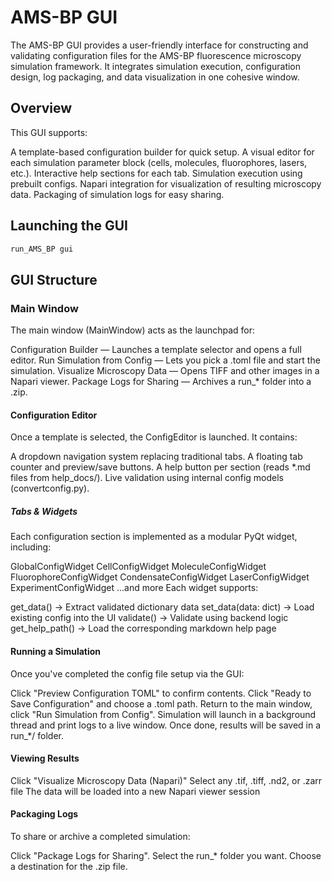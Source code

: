 # AMS-BP GUI

The AMS-BP GUI provides a user-friendly interface for constructing and validating configuration files for the AMS-BP fluorescence microscopy simulation framework. It integrates simulation execution, configuration design, log packaging, and data visualization in one cohesive window.

## Overview

This GUI supports:

A template-based configuration builder for quick setup.
A visual editor for each simulation parameter block (cells, molecules, fluorophores, lasers, etc.).
Interactive help sections for each tab.
Simulation execution using prebuilt configs.
Napari integration for visualization of resulting microscopy data.
Packaging of simulation logs for easy sharing.

## Launching the GUI

```bash
run_AMS_BP gui
```
## GUI Structure

### Main Window
The main window (MainWindow) acts as the launchpad for:

Configuration Builder — Launches a template selector and opens a full editor.
Run Simulation from Config — Lets you pick a .toml file and start the simulation.
Visualize Microscopy Data — Opens TIFF and other images in a Napari viewer.
Package Logs for Sharing — Archives a run_* folder into a .zip.
#### Configuration Editor
Once a template is selected, the ConfigEditor is launched. It contains:

A dropdown navigation system replacing traditional tabs.
A floating tab counter and preview/save buttons.
A help button per section (reads *.md files from help_docs/).
Live validation using internal config models (convertconfig.py).
##### Tabs & Widgets
Each configuration section is implemented as a modular PyQt widget, including:

GlobalConfigWidget
CellConfigWidget
MoleculeConfigWidget
FluorophoreConfigWidget
CondensateConfigWidget
LaserConfigWidget
ExperimentConfigWidget
...and more
Each widget supports:

get_data() → Extract validated dictionary data
set_data(data: dict) → Load existing config into the UI
validate() → Validate using backend logic
get_help_path() → Load the corresponding markdown help page

####  Running a Simulation

Once you've completed the config file setup via the GUI:

Click "Preview Configuration TOML" to confirm contents.
Click "Ready to Save Configuration" and choose a .toml path.
Return to the main window, click "Run Simulation from Config".
Simulation will launch in a background thread and print logs to a live window.
Once done, results will be saved in a run_*/ folder.

#### Viewing Results

Click "Visualize Microscopy Data (Napari)"
Select any .tif, .tiff, .nd2, or .zarr file
The data will be loaded into a new Napari viewer session

#### Packaging Logs

To share or archive a completed simulation:

Click "Package Logs for Sharing".
Select the run_* folder you want.
Choose a destination for the .zip file.
